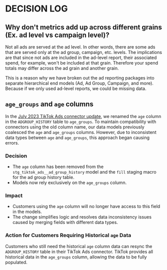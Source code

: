 # DECISION LOG

## Why don't metrics add up across different grains (Ex. ad level vs campaign level)?
Not all ads are served at the ad level. In other words, there are some ads that are served only at the ad group, campaign, etc. levels. The implications are that since not ads are included in the ad-level report, their associated spend, for example, won't be included at that grain. Therefore your spend totals may differ across the ad grain and another grain. 

This is a reason why we have broken out the ad reporting packages into separate hierarchical end models (Ad, Ad Group, Campaign, and more). Because if we only used ad-level reports, we could be missing data.

## `age_groups` and `age` columns
In the [July 2023 TikTok Ads connector update](https://fivetran.com/docs/connectors/applications/tiktok-ads/changelog#july2023), we renamed the `age` column in the `ADGROUP_HISTORY` table to `age_groups`. To maintain compatibility with connectors using the old column name, our data models previously coalesced the `age` and `age_groups` columns. However, due to inconsistent data types between `age` and `age_groups`, this approach began causing errors.

### Decision
- The `age` column has been removed from the `stg_tiktok_ads__ad_group_history` model and the `fill` staging macro for the ad group history table.
- Models now rely exclusively on the `age_groups` column.

### Impact
- Customers using the `age` column will no longer have access to this field in the models.
- The change simplifies logic and resolves data inconsistency issues caused by merging fields with different data types.

### Action for Customers Requiring Historical `age` Data
Customers who still need the historical `age` column data can resync the `ADGROUP_HISTORY` table in their TikTok Ads connector. TikTok provides all historical data in the `age_groups` column, allowing the data to be fully populated.